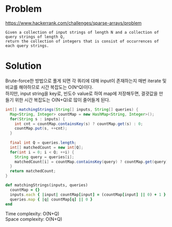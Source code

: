 # Problem
https://www.hackerrank.com/challenges/sparse-arrays/problem
```
Given a collection of input strings of length N and a collection of query strings of length Q,
return the collection of integers that is consist of occurrences of each query strings.
```

# Solution
Brute-force한 방법으로 풀게 되면 각 쿼리에 대해 input이 존재하는지 매번 iterate 및 비교를 해야하므로 시간 복잡도는 O(N^Q)이다.<br/>
하지만, input string을 key로, 빈도수 value로 하여 map에 저장해두면, 결괏값을 만들기 위한 시간 복잡도는 O(N+Q)로 많이 줄어들게 된다.<br/>
```java
int[] matchingStrings(String[] inputs, String[] queries) {
  Map<String, Integer> countMap = new HashMap<String, Integer>();
  for(String s : inputs) {
    int cnt = countMap.containsKey(s) ? countMap.get(s) : 0;
    countMap.put(s, ++cnt);
  }
  
  final int Q = queries.length;
  int[] matchedCount = new int[Q];
  for(int i = 0; i < Q; ++i) {
    String query = queries[i];
    matchedCount[i] = countMap.containsKey(query) ? countMap.get(query) : 0;
  }
  return matchedCount;
}
```

```ruby
def matchingStrings(inputs, queries)
  countMap = {}
  inputs.each { |input| countMap[input] = (countMap[input] || 0) + 1 }
  queries.map { |q| countMap[q] || 0 }
end
```

Time complexity: O(N+Q)<br/>
Space complexity: O(N+Q)
